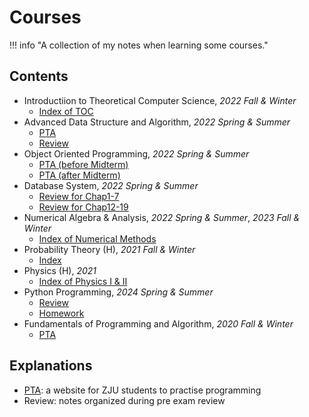 # Courses

!!! info "A collection of my notes when learning some courses."

## Contents

- Introductiion to Theoretical Computer Science, *2022 Fall & Winter*
    - [Index of TOC](toc/index.md)
- Advanced Data Structure and Algorithm, *2022 Spring & Summer*
    - [PTA](ads-hw-review.md)
    - [Review](ads-final-review.md)
- Object Oriented Programming, *2022 Spring & Summer*
    - [PTA (before Midterm)](oop-mid-review.md)
    - [PTA (after Midterm)](oop-final-review.md)
- Database System, *2022 Spring & Summer*
    - [Review for Chap1-7](db-ch1-to-7-review.md)
    - [Review for Chap12-19](db-ch12-to-19-review.md)
- Numerical Algebra & Analysis, *2022 Spring & Summer*, *2023 Fall & Winter*
    - [Index of Numerical Methods](numerical/index.md)
- Probability Theory (H), *2021 Fall & Winter*
    - [Index](probability/index.md)
- Physics (H), *2021*
    - [Index of Physics Ⅰ & Ⅱ](physics/index.md)
- Python Programming, *2024 Spring & Summer*
    - [Review](python/review.md)
    - [Homework](python/hw.md)
- Fundamentals of Programming and Algorithm, *2020 Fall & Winter*
    - [PTA](C-review.md)

## Explanations

- [PTA](https://pintia.cn/): a website for ZJU students to practise programming
- Review: notes organized during pre exam review